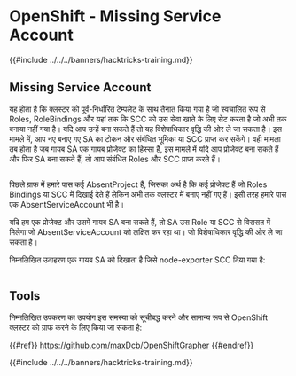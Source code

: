 # OpenShift - Missing Service Account

{{#include ../../../banners/hacktricks-training.md}}

## Missing Service Account

यह होता है कि क्लस्टर को पूर्व-निर्धारित टेम्पलेट के साथ तैनात किया गया है जो स्वचालित रूप से Roles, RoleBindings और यहां तक कि SCC को उस सेवा खाते के लिए सेट करता है जो अभी तक बनाया नहीं गया है। यदि आप उन्हें बना सकते हैं तो यह विशेषाधिकार वृद्धि की ओर ले जा सकता है। इस मामले में, आप नए बनाए गए SA का टोकन और संबंधित भूमिका या SCC प्राप्त कर सकेंगे। वही मामला तब होता है जब गायब SA एक गायब प्रोजेक्ट का हिस्सा है, इस मामले में यदि आप प्रोजेक्ट बना सकते हैं और फिर SA बना सकते हैं, तो आप संबंधित Roles और SCC प्राप्त करते हैं।

<figure><img src="../../../images/openshift-missing-service-account-image1.png" alt=""><figcaption></figcaption></figure>

पिछले ग्राफ में हमारे पास कई AbsentProject हैं, जिसका अर्थ है कि कई प्रोजेक्ट हैं जो Roles Bindings या SCC में दिखाई देते हैं लेकिन अभी तक क्लस्टर में बनाए नहीं गए हैं। इसी तरह हमारे पास एक AbsentServiceAccount भी है।

यदि हम एक प्रोजेक्ट और उसमें गायब SA बना सकते हैं, तो SA उस Role या SCC से विरासत में मिलेगा जो AbsentServiceAccount को लक्षित कर रहा था। जो विशेषाधिकार वृद्धि की ओर ले जा सकता है।

निम्नलिखित उदाहरण एक गायब SA को दिखाता है जिसे node-exporter SCC दिया गया है:

<figure><img src="../../../images/openshift-missing-service-account-image2.png" alt=""><figcaption></figcaption></figure>

## Tools

निम्नलिखित उपकरण का उपयोग इस समस्या को सूचीबद्ध करने और सामान्य रूप से OpenShift क्लस्टर को ग्राफ करने के लिए किया जा सकता है:

{{#ref}}
https://github.com/maxDcb/OpenShiftGrapher
{{#endref}}

{{#include ../../../banners/hacktricks-training.md}}
